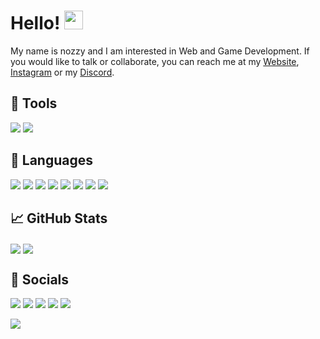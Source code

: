 # Hello! <img src="https://raw.githubusercontent.com/MartinHeinz/MartinHeinz/master/wave.gif" width="30px" height="30px">
My name is nozzy and I am interested in Web and Game Development. If you would like to talk or collaborate, you can reach me at my [Website](https://nozzy.epizy.com), [Instagram](https://www.instagram.com/nozzyftw) or my [Discord](https://discord.gg/MmrYxKrZy3).

## 🔧 Tools
[<img src="https://img.shields.io/badge/OS-Windows-informational?style=for-the-badge&logo=windows&logoColor=white&color=0078D6">](https://www.microsoft.com/en-au/windows/get-windows-10)  [<img src="https://img.shields.io/badge/Editor-VS%20Code-informational?style=for-the-badge&logo=visualstudiocode&logoColor=white&color=007ACC">](https://code.visualstudio.com/insiders/)

## 📝 Languages
[<img src="https://img.shields.io/badge/HTML-informational?style=for-the-badge&logo=html5&logoColor=white&color=E34F26">](https://www.w3schools.com/html/)  [<img src="https://img.shields.io/badge/CSS-informational?style=for-the-badge&logo=css3&logoColor=white&color=1572B6">](https://www.w3schools.com/css/)  [<img src="https://img.shields.io/badge/JavaScript-informational?style=for-the-badge&logo=javascript&logoColor=black&color=F7DF1E">](https://www.w3schools.com/js/)  [<img src="https://img.shields.io/badge/C%23-informational?style=for-the-badge&logo=csharp&logoColor=white&color=239120">](https://docs.microsoft.com/en-us/dotnet/csharp/)  [<img src="https://img.shields.io/badge/Node.js-informational?style=for-the-badge&logo=node.js&logoColor=white&color=339933">](https://www.w3schools.com/nodejs/default.asp)  [<img src="https://img.shields.io/badge/Python-informational?style=for-the-badge&logo=python&logoColor=white&color=3776AB">](https://www.python.org/)  [<img src="https://img.shields.io/badge/Lua-informational?style=for-the-badge&logo=lua&logoColor=white&color=2C2D72">](https://www.lua.org/start.html)  [<img src="https://img.shields.io/badge/PHP-informational?style=for-the-badge&logo=php&logoColor=white&color=2C2D72">](https://www.php.net/docs.php)

## 📈 GitHub Stats
<img align="center" src="https://github-readme-stats.vercel.app/api/top-langs/?username=nozzyftw&theme=dark&langs_count=3" /> <img align="center" src="https://github-readme-stats.vercel.app/api?username=nozzyftw&line_height=27&show_icons=true&theme=dark" />

## 📣 Socials
[<img src="https://img.shields.io/badge/Stack%20Overflow-informational?style=for-the-badge&logo=stackoverflow&logoColor=white&color=F58025">](https://www.stackoverflow.com/users/13446337/nozzy)  [<img src="https://img.shields.io/badge/Instagram-informational?style=for-the-badge&logo=instagram&logoColor=white&color=E4405F">](https://www.instagram.com/nozzyfw)  [<img src="https://img.shields.io/badge/Twitter-informational?style=for-the-badge&logo=twitter&logoColor=white&color=1DA1F2">](https://www.twitter.com/nozzyfw)  [<img src="https://img.shields.io/badge/Twitch-informational?style=for-the-badge&logo=twitch&logoColor=white&color=9146FF">](https://www.twitch.tv/nozzyfw)  [<img src="https://img.shields.io/badge/Discord-informational?style=for-the-badge&logo=discord&logoColor=white&color=5865F2">](https://discord.gg/MmrYxKrZy3)

<img src="https://camo.githubusercontent.com/b867e04377eea646939445ce4e0565253428256abc39c6d32d7b67aab3160d18/68747470733a2f2f63617073756c652d72656e6465722e76657263656c2e6170702f6170693f747970653d776176696e6726636f6c6f723d6772616469656e74266865696768743d3130302673656374696f6e3d666f6f746572" />
<!-- ![](https://img.shields.io/badge/<WORD_ON_LEFT>-<WORD_ON_RIGHT>-informational?style=flat&logo=<LOGO_NAME>&logoColor=white&color=2bbc8a) -->
<!---
nozzyFTW/nozzyFTW is a ✨ special ✨ repository because its `README.md` (this file) appears on your GitHub profile.
You can click the Preview link to take a look at your changes.
--->
